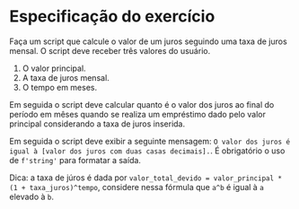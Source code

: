 # Especificação do exercício

Faça um script que calcule o valor de um juros seguindo uma taxa de juros mensal.
O script deve receber três valores do usuário.

1. O valor principal.
2. A taxa de juros mensal.
3. O tempo em meses.

Em seguida o script deve calcular quanto é o valor dos juros ao final do período em mêses quando se realiza um empréstimo dado pelo valor principal considerando a taxa de juros inserida.

Em seguida o script deve exibir a seguinte mensagem: `O valor dos juros é igual à [valor dos juros com duas casas decimais].`.
É obrigatório o uso de `f'string'` para formatar a saída.

Dica: a taxa de júros é dada por `valor_total_devido = valor_principal * (1 + taxa_juros)^tempo`, considere nessa fórmula que `a^b` é igual à `a` elevado à `b`.
